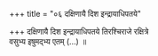 +++
title = "०६ दक्षिणायै दिश इन्द्रायाधिपतये"

+++
दक्षिणायै दिश इन्द्रायाधिपतये तिरश्चिराजे रक्षित्रे  
वसुभ्य इषुमद्भ्य एतम् (…) ॥